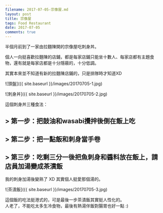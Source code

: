 ```yaml
---
filename: 2017-07-05-宗像屋.md
layout: post
title: 宗像屋
tags: Food Restaurant
date: 2017-07-05
comments: true
---
```


半個月前到了一家由拉麵陳開的宗像屋吃刺身丼。

個人一向挺喜歡拉麵陳的店鋪，都是每家店鋪只能坐十數人、每家店都有主題食物，還有就是每家店都是十分隱蔽的，十分低調。

其實本來並不知道有新的拉麵陳店鋪的，只是排隊時才知道XD

![頭盤]({{ site.baseurl }}/images/20170705-1.jpg)

![刺身丼]({{ site.baseurl }}/images/20170705-2.jpg)

這個刺身丼三種食法：

## > 第一步：把鼓油和wasabi攪拌後倒在飯上吃

## > 第二步：把一點飯和刺身當手卷

## > 第三步：吃剩三分一後把魚刺身和醬料放在飯上，請店員加湯變成茶漬飯

我的刺身加湯後變熟了 XD 其實個人挺愛那個湯的。

![茶漬飯]({{ site.baseurl }}/images/20170705-3.jpg)

這個飯的吃法挺港式的，可是最後一步茶漬飯其實挺人性化的。  
人老了，不能吃太多生冷食物，最後有熱湯伴飯對腸胃也好一點 :)